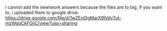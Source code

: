I cannot add the newtwork answers because the files are to big, if you want to, i uploaded them to google drive: https://drive.google.com/file/d/1wZExjDgMarX9IVdyTut-mzWgqCkFOijC/view?usp=sharing
